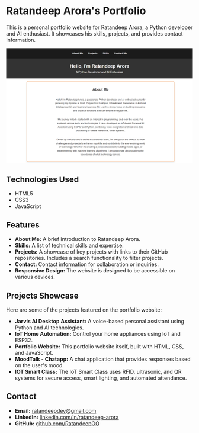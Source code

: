 # Ratandeep Arora's Portfolio

This is a personal portfolio website for Ratandeep Arora, a Python developer and AI enthusiast. It showcases his skills, projects, and provides contact information.

![Portfolio Screenshot](portfolio.png)


## Technologies Used

*   HTML5
*   CSS3
*   JavaScript

## Features

*   **About Me:** A brief introduction to Ratandeep Arora.
*   **Skills:** A list of technical skills and expertise.
*   **Projects:** A showcase of key projects with links to their GitHub repositories. Includes a search functionality to filter projects.
*   **Contact:** Contact information for collaboration or inquiries.
*   **Responsive Design:** The website is designed to be accessible on various devices.

## Projects Showcase

Here are some of the projects featured on the portfolio website:

*   **Jarvis AI Desktop Assistant:** A voice-based personal assistant using Python and AI technologies.
*   **IoT Home Automation:** Control your home appliances using IoT and ESP32.
*   **Portfolio Website:** This portfolio website itself, built with HTML, CSS, and JavaScript.
*   **MoodTalk - Chatapp:** A chat application that provides responses based on the user's mood.
*   **IOT Smart Class:** The IoT Smart Class uses RFID, ultrasonic, and QR systems for secure access, smart lighting, and automated attendance.

## Contact

*   **Email:** [ratandeepdev@gmail.com](mailto:ratandeepdev@gmail.com)
*   **LinkedIn:** [linkedin.com/in/ratandeep-arora](https://www.linkedin.com/in/ratandeep-arora-7a854a299/)
*   **GitHub:** [github.com/RatandeepOO](https://github.com/RatandeepOO)
